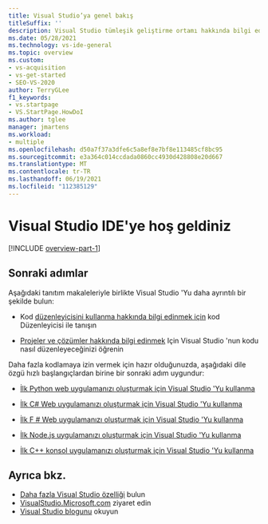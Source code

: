 ```yaml
---
title: Visual Studio’ya genel bakış
titleSuffix: ''
description: Visual Studio tümleşik geliştirme ortamı hakkında bilgi edinin.
ms.date: 05/28/2021
ms.technology: vs-ide-general
ms.topic: overview
ms.custom:
- vs-acquisition
- vs-get-started
- SEO-VS-2020
author: TerryGLee
f1_keywords:
- vs.startpage
- VS.StartPage.HowDoI
ms.author: tglee
manager: jmartens
ms.workload:
- multiple
ms.openlocfilehash: d50a7f37a3dfe6c5a8ef8e7bf8e113485cf8bc95
ms.sourcegitcommit: e3a364c014ccdada0860cc4930d428808e20d667
ms.translationtype: MT
ms.contentlocale: tr-TR
ms.lasthandoff: 06/19/2021
ms.locfileid: "112385129"
---
```

# <a name="welcome-to-the-visual-studio-ide"></a>Visual Studio IDE'ye hoş geldiniz

[!INCLUDE [overview-part-1](includes/ide-overview.md)]

## <a name="next-steps"></a>Sonraki adımlar

Aşağıdaki tanıtım makaleleriyle birlikte Visual Studio 'Yu daha ayrıntılı bir şekilde bulun:

- Kod [düzenleyicisini kullanma hakkında bilgi edinmek için](../get-started/tutorial-editor.md) kod Düzenleyicisi ile tanışın

- [Projeler ve çözümler hakkında bilgi edinmek](../get-started/tutorial-projects-solutions.md) Için Visual Studio 'nun kodu nasıl düzenleyeceğinizi öğrenin

Daha fazla kodlamaya izin vermek için hazır olduğunuzda, aşağıdaki dile özgü hızlı başlangıçlardan birine bir sonraki adım uygundur:

- [İlk Python web uygulamanızı oluşturmak için Visual Studio 'Yu kullanma](../ide/quickstart-python.md)

- [İlk C# Web uygulamanızı oluşturmak için Visual Studio 'Yu kullanma](../ide/quickstart-aspnet-core.md)

- [İlk F # Web uygulamanızı oluşturmak için Visual Studio 'Yu kullanma](../ide/quickstart-fsharp.md)

- [İlk Node.js uygulamanızı oluşturmak için Visual Studio 'Yu kullanma](../ide/quickstart-nodejs.md)

- [İlk C++ konsol uygulamanızı oluşturmak için Visual Studio 'Yu kullanma](/cpp/get-started/tutorial-console-cpp)

## <a name="see-also"></a>Ayrıca bkz.

- [Daha fazla Visual Studio özelliği](../ide/advanced-feature-overview.md) bulun
- [VisualStudio.Microsoft.com](https://visualstudio.microsoft.com/vs/) ziyaret edin
- [Visual Studio blogunu](https://devblogs.microsoft.com/visualstudio/) okuyun
